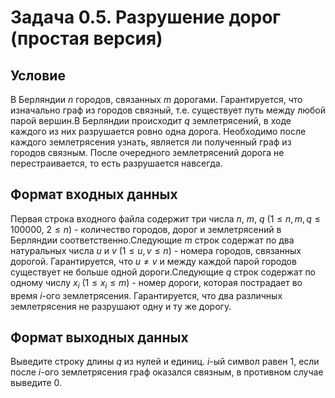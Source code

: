 # Задача 0.5. Разрушение дорог (простая версия)

## Условие
В Берляндии $n$ городов, связанных $m$ дорогами. Гарантируется, что изначально граф из городов связный, т.е. существует путь между любой парой вершин.В Берляндии происходит $q$ землетрясений, в ходе каждого из них разрушается ровно одна дорога. Необходимо после каждого землетрясения узнать, является ли полученный граф из городов связным. После очередного землетрясений дорога не перестраивается, то есть разрушается навсегда.

## Формат входных данных
Первая строка входного файла содержит три числа $n$, $m$, $q$ ($1 \le n, m, q \le 100000$, $2 \leq n$) - количество городов, дорог и землетрясений в Берляндии соответственно.Следующие $m$ строк содержат по два натуральных числа $u$ и $v$ $(1 \le u, v \le n)$ - номера городов, связанных дорогой. Гарантируется, что $u \ne v$ и между каждой парой городов существует не больше одной дороги.Следующие $q$ строк содержат по одному числу $x_i$ $(1 \le x_i \le m)$ - номер дороги, которая пострадает во время $i$-ого землетрясения. Гарантируется, что два различных землетрясения не разрушают одну и ту же дорогу.

## Формат выходных данных
Выведите строку длины $q$ из нулей и единиц. $i$-ый символ равен 1, если после $i$-ого землетрясения граф оказался связным, в противном случае выведите 0.
